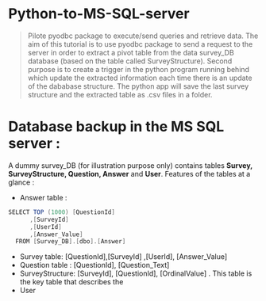 # Python-to-MS-SQL-server
> Pilote pyodbc package to execute/send queries and retrieve data. 
The aim of this tutorial is to use pyodbc package to send a request to the server in order to extract a pivot table from the data survey_DB database (based on the table called SurveyStructure). 
Second purpose is to create a trigger in the python program running behind which update the extracted information each time there is an update of the dababase structure.
The python app will save  the last survey structure and the extracted table as .csv files in a folder.

# Database backup in the MS SQL server : 
A dummy survey_DB (for illustration purpose only) contains tables **Survey, SurveyStructure, Question, Answer** and **User**. Features  of the tables at a glance : 
- Answer table :
```java
SELECT TOP (1000) [QuestionId]
      ,[SurveyId]
      ,[UserId]
      ,[Answer_Value]
  FROM [Survey_DB].[dbo].[Answer]
  ```
- Survey table:  [QuestionId],[SurveyId] ,[UserId], [Answer_Value]
- Question table : [QuestionId], [Question_Text]
- SurveyStructure: [SurveyId], [QuestionId], [OrdinalValue] . This table is the key table that describes the 
- User

